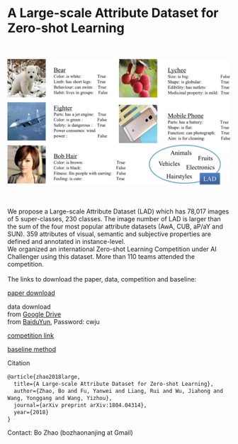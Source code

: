 # A Large-scale Attribute Dataset for Zero-shot Learning

<br>
<br>

<div align=center><img src="https://github.com/PatrickZH/A-Large-scale-Attribute-Dataset-for-Zero-shot-Learning/blob/master/Illustration.png"/></div>

<br>
<br>

We propose a Large-scale Attribute Dataset (LAD) which has 78,017 images of 5 super-classes, 230 classes. The image number of LAD is larger than the sum of the four most popular attribute datasets (AwA, CUB, aP/aY and SUN). 359 attributes of visual, semantic and subjective properties are defined and annotated in instance-level.
<br>
We organized an international Zero-shot Learning Competition under AI Challenger using this dataset. More than 110 teams attended the competition.
<br>
<br>
The links to download the paper, data, competition and baseline:

[paper download](https://arxiv.org/pdf/1804.04314v2.pdf)

data download<br>
from [Google Drive](https://drive.google.com/open?id=1WU2dld1rt5ajWaZqY3YLwLp-6USeQiVG) <br>
from [BaiduYun](https://pan.baidu.com/s/1QpUpNLnUAOK1vhg5Di0qUQ), Password: cwju <br>

[competition link](https://challenger.ai/competition/zsl2018)

[baseline method](https://github.com/AIChallenger/AI_Challenger_2018/tree/master/Baselines/zero_shot_learning_baseline)

Citation <br>
```
@article{zhao2018large,
  title={A Large-scale Attribute Dataset for Zero-shot Learning},
  author={Zhao, Bo and Fu, Yanwei and Liang, Rui and Wu, Jiahong and Wang, Yonggang and Wang, Yizhou},
  journal={arXiv preprint arXiv:1804.04314},
  year={2018}
}
```

Contact: Bo Zhao (bozhaonanjing at Gmail)
